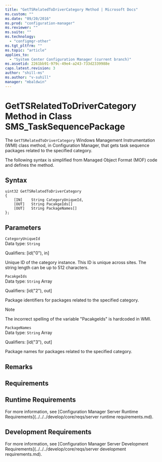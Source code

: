 ```yaml
---
title: "GetTSRelatedToDriverCategory Method | Microsoft Docs"
ms.custom: ""
ms.date: "09/20/2016"
ms.prod: "configuration-manager"
ms.reviewer: ""
ms.suite: ""
ms.technology:
  - "configmgr-other"
ms.tgt_pltfrm: ""
ms.topic: "article"
applies_to:
  - "System Center Configuration Manager (current branch)"
ms.assetid: 2261bb91-979c-49e4-a243-733d2339988e
caps.latest.revision: 3
author: "shill-ms"
ms.author: "v-suhill"
manager: "mbaldwin"
---
```

# GetTSRelatedToDriverCategory Method in Class SMS_TaskSequencePackage
The `GetTSRelatedToDriverCategory` Windows Management Instrumentation (WMI) class method, in Configuration Manager, that gets task sequence packages related to the specified category.  

 The following syntax is simplified from Managed Object Format (MOF) code and defines the method.  

## Syntax  

```  
uint32 GetTSRelatedToDriverCategory   
{  
    [IN]    String CategoryUniqueId,  
    [OUT]   String PacakgeIds[]  
    [OUT]   String PackageNames[]  
};  
```  

## Parameters  
 `CategoryUniqueId`  
 Data type: `String`  

 Qualifiers: [id("0"), in]  

 Unique ID of the category instance. This ID is unique across sites. The string length can be up to 512 characters.  

 `PacakgeIds`  
 Data type: `String` Array  

 Qualifiers: [id("2"), out]  

 Package identifiers for packages related to the specified category.  

> [!NOTE]
>  The incorrect spelling of the variable "PacakgeIds" is hardcoded in WMI.  

 `PackageNames`  
 Data type: `String` Array  

 Qualifiers: [id("3"), out]  

 Package names for packages related to the specified category.  

## Remarks  

## Requirements  

## Runtime Requirements  
 For more information, see [Configuration Manager Server Runtime Requirements](../../../develop/core/reqs/server runtime requirements.md).  

## Development Requirements  
 For more information, see [Configuration Manager Server Development Requirements](../../../develop/core/reqs/server development requirements.md).
